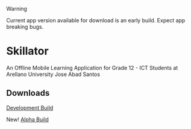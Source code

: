 > [!WARNING]
> Current app version available for download is an early build.
> Expect app breaking bugs.

# Skillator
An Offline Mobile Learning Application for Grade 12 - ICT Students at Arellano University Jose Abad Santos 

## Downloads
[Development Build](https://github.com/idntknwlouis/skillator/releases/download/v0.0.1/Skillator-Development-Android.apk)

New!
[Alpha Build](https://github.com/idntknwlouis/skillator/releases/download/v1.0-alpha/Skillator-Alpha1.0.apk)
